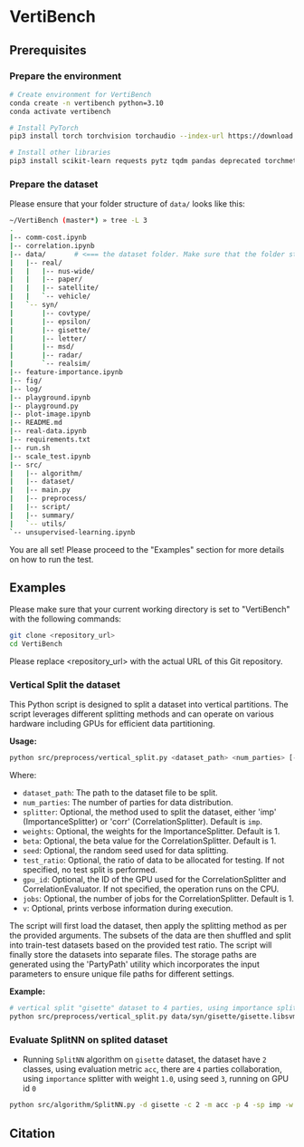 # VertiBench

## Prerequisites

### Prepare the environment
```bash
# Create environment for VertiBench
conda create -n vertibench python=3.10
conda activate vertibench

# Install PyTorch
pip3 install torch torchvision torchaudio --index-url https://download.pytorch.org/whl/cu118

# Install other libraries
pip3 install scikit-learn requests pytz tqdm pandas deprecated torchmetrics shap matplotlib tifffile opencv-python scipy pymoo xgboost difflib
```

### Prepare the dataset
Please ensure that your folder structure of `data/` looks like this:

```bash
~/VertiBench (master*) » tree -L 3
.
|-- comm-cost.ipynb
|-- correlation.ipynb
|-- data/       # <=== the dataset folder. Make sure that the folder structure is the same.
|   |-- real/
|   |   |-- nus-wide/
|   |   |-- paper/
|   |   |-- satellite/
|   |   `-- vehicle/
|   `-- syn/
|       |-- covtype/
|       |-- epsilon/
|       |-- gisette/
|       |-- letter/
|       |-- msd/
|       |-- radar/
|       `-- realsim/
|-- feature-importance.ipynb
|-- fig/
|-- log/
|-- playground.ipynb
|-- playground.py
|-- plot-image.ipynb
|-- README.md
|-- real-data.ipynb
|-- requirements.txt
|-- run.sh
|-- scale_test.ipynb
|-- src/
|   |-- algorithm/
|   |-- dataset/
|   |-- main.py
|   |-- preprocess/
|   |-- script/
|   |-- summary/
|   `-- utils/
`-- unsupervised-learning.ipynb
```

You are all set! Please proceed to the "Examples" section for more details on how to run the test.

## Examples

Please make sure that your current working directory is set to "VertiBench" with the following commands:

```bash
git clone <repository_url> 
cd VertiBench
```

Please replace <repository_url> with the actual URL of this Git repository.

### Vertical Split the dataset
This Python script is designed to split a dataset into vertical partitions. The script leverages different splitting methods and can operate on various hardware including GPUs for efficient data partitioning. 

**Usage:**
```bash
python src/preprocess/vertical_split.py <dataset_path> <num_parties> [-sp <splitter>] [-w <weights>] [-b <beta>] [-s <seed>] [-t <test_ratio>] [-g <gpu_id>] [-j <jobs>] [-v]
```

Where:
- `dataset_path`: The path to the dataset file to be split.
- `num_parties`: The number of parties for data distribution.
- `splitter`: Optional, the method used to split the dataset, either 'imp' (ImportanceSplitter) or 'corr' (CorrelationSplitter). Default is `imp`.
- `weights`: Optional, the weights for the ImportanceSplitter. Default is 1.
- `beta`: Optional, the beta value for the CorrelationSplitter. Default is 1.
- `seed`: Optional, the random seed used for data splitting.
- `test_ratio`: Optional, the ratio of data to be allocated for testing. If not specified, no test split is performed.
- `gpu_id`: Optional, the ID of the GPU used for the CorrelationSplitter and CorrelationEvaluator. If not specified, the operation runs on the CPU.
- `jobs`: Optional, the number of jobs for the CorrelationSplitter. Default is 1.
- `v`: Optional, prints verbose information during execution.

The script will first load the dataset, then apply the splitting method as per the provided arguments. The subsets of the data are then shuffled and split into train-test datasets based on the provided test ratio. The script will finally store the datasets into separate files. The storage paths are generated using the 'PartyPath' utility which incorporates the input parameters to ensure unique file paths for different settings.

**Example:**

```bash
# vertical split "gisette" dataset to 4 parties, using importance splitter with weight 1.0, 20% data will be allocated for testing, random seed for splitting is 3, running on gpu 0
python src/preprocess/vertical_split.py data/syn/gisette/gisette.libsvm 4 -sp imp -w 1 -t 0.2 -s 3 -g 0
```


### Evaluate SplitNN on splited dataset

- Running `SplitNN` algorithm on `gisette` dataset, the dataset have `2` classes, using evaluation metric `acc`, there are `4` parties collaboration, using `importance` splitter with weight `1.0`, using seed `3`, running on GPU id `0`

```bash
python src/algorithm/SplitNN.py -d gisette -c 2 -m acc -p 4 -sp imp -w 1.0 -s 3 -g 0
```

## Citation
```txt
```
